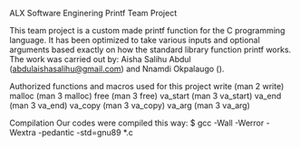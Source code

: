 ALX Software Enginering Printf Team Project

This team project is a custom made printf function for the C programming language. It has been optimized to take various inputs and optional arguments based exactly on how the standard library function printf works.
The work was carried out by: Aisha Salihu Abdul (abdulaishasalihu@gmail.com) and Nnamdi Okpalaugo ().

Authorized functions and macros used for this project
write (man 2 write)
malloc (man 3 malloc)
free (man 3 free)
va_start (man 3 va_start)
va_end (man 3 va_end)
va_copy (man 3 va_copy)
va_arg (man 3 va_arg)

Compilation
Our codes were compiled this way:
$ gcc -Wall -Werror -Wextra -pedantic -std=gnu89 *.c
